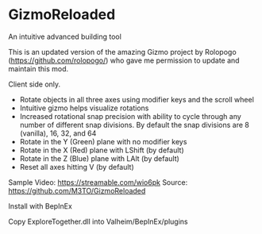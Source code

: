 # GizmoReloaded
An intuitive advanced building tool

This is an updated version of the amazing Gizmo project by Rolopogo (https://github.com/rolopogo/) who gave me permission to update and maintain this mod.

Client side only.

- Rotate objects in all three axes using modifier keys and the scroll wheel
- Intuitive gizmo helps visualize rotations
- Increased rotational snap precision with ability to cycle through any number of different snap divisions. By default the snap divisions are 8 (vanilla), 16, 32, and 64
- Rotate in the Y (Green) plane with no modifier keys
- Rotate in the X (Red) plane with LShift (by default)
- Rotate in the Z (Blue) plane with LAlt (by default)
- Reset all axes hitting V (by default)

Sample Video: https://streamable.com/wio6pk
Source: https://github.com/M3TO/GizmoReloaded

Install with BepInEx

Copy ExploreTogether.dll into Valheim/BepInEx/plugins